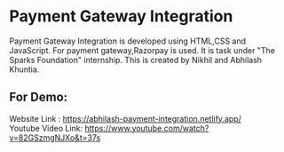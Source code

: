 # Payment Gateway Integration 
Payment Gateway Integration is developed using HTML,CSS and JavaScript. For payment gateway,Razorpay is used. It is task under "The Sparks Foundation" internship.
This is created by Nikhil and Abhilash Khuntia.

## For Demo:
Website Link : https://abhilash-payment-integration.netlify.app/ <br />
Youtube Video Link: https://www.youtube.com/watch?v=82GSzmgNJXo&t=37s

